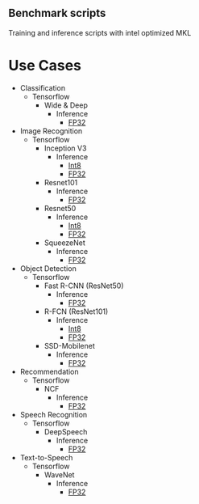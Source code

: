 ## Benchmark scripts ##

Training and inference scripts with intel optimized MKL

# Use Cases

* Classification
    * Tensorflow
        * Wide & Deep
            * Inference
                * [FP32](classification/tensorflow/wide_deep/README.md#fp32-inference-instructions)
* Image Recognition
    * Tensorflow
        * Inception V3
            * Inference
                * [Int8](image_recognition/tensorflow/inceptionv3/README.md#int8-inference-instructions)
                * [FP32](image_recognition/tensorflow/inceptionv3/README.md#fp32-inference-instructions)
        * Resnet101
            * Inference
                * [FP32](image_recognition/tensorflow/resnet101/README.md#fp32-inference-instructions)
        * Resnet50
            * Inference
                * [Int8](image_recognition/tensorflow/resnet50/README.md#int8-inference-instructions)
                * [FP32](image_recognition/tensorflow/resnet50/README.md#fp32-inference-instructions)
        * SqueezeNet
            * Inference
                * [FP32](image_recognition/tensorflow/squeezenet/README.md#fp32-inference-instructions)
* Object Detection
    * Tensorflow
        * Fast R-CNN (ResNet50)
            * Inference
                * [FP32](object_detection/tensorflow/fastrcnn/README.md#fp32-inference-instructions)
        * R-FCN (ResNet101)
            * Inference
                * [Int8](object_detection/tensorflow/rfcn/README.md#int8-inference-instructions)
                * [FP32](object_detection/tensorflow/rfcn/README.md#fp32-inference-instructions)
        * SSD-Mobilenet
            * Inference
                * [FP32](object_detection/tensorflow/ssd-mobilenet/README.md#fp32-inference-instructions)
* Recommendation
    * Tensorflow
        * NCF
            * Inference
                * [FP32](recommendation/tensorflow/ncf/README.md#fp32-inference-instructions)
* Speech Recognition
    * Tensorflow
        * DeepSpeech
            * Inference
                * [FP32](speech_recognition/tensorflow/deep-speech/README.md#fp32-inference-instructions)
* Text-to-Speech
    * Tensorflow
        * WaveNet
            * Inference
                * [FP32](text_to_speech/tensorflow/wavenet/README.md#fp32-inference-instructions)
